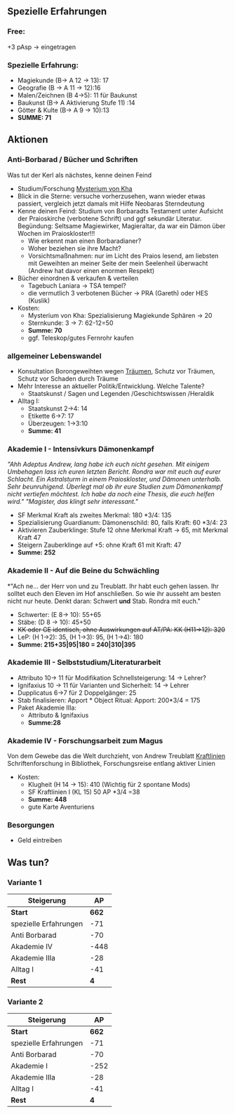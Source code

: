 ## Spezielle Erfahrungen
### Free:
+3 pAsp -> eingetragen
### Spezielle Erfahrung:
* Magiekunde (B-> A 12 -> 13): 17
* Geografie (B -> A 11 -> 12):16
* Malen/Zeichnen (B  4->5): 11 für Baukunst
* Baukunst (B-> A Aktivierung Stufe 11) :14
* Götter & Kulte (B-> A 9 -> 10):13 
* **SUMME: 71**

## Aktionen

### Anti-Borbarad / Bücher und Schriften 
Was tut der Kerl als nächstes, kenne deinen Feind
* Studium/Forschung [Mysterium von Kha](lore#Mysterium%20von%20Kha)
* Blick in die Sterne: versuche vorherzusehen, wann wieder etwas passiert, vergleich jetzt damals mit Hilfe Neobaras Sterndeutung
* Kenne deinen Feind: Studium von Borbaradts Testament unter Aufsicht der Praioskirche (verbotene Schrift) und ggf sekundär Literatur. Begündung: Seltsame Magiewirker, Magieraltar, da war ein Dämon über Wochen im Praioskloster!!!
	* Wie erkennt man einen Borbaradianer?
	* Woher beziehen sie ihre Macht?
	* Vorsichtsmaßnahmen: nur im Licht des Praios lesend, am liebsten mit Geweihten an meiner Seite der mein Seelenheil überwacht (Andrew hat davor einen enormen Respekt)
* Bücher einordnen & verkaufen & verteilen 
	* Tagebuch Laniara -> TSA tempel?
	* die vermutlich 3 verbotenen Bücher -> PRA (Gareth) oder HES (Kuslik)
* Kosten:
	* Mysterium von Kha: Spezialisierung Magiekunde Sphären -> 20
	* Sternkunde: 3 -> 7: 62-12=50
	* **Summe: 70**
	* ggf. Teleskop/gutes Fernrohr kaufen

### allgemeiner Lebenswandel
* Konsultation Borongeweihten wegen [Träumen](Notizen/Träume.md), Schutz vor Träumen, Schutz vor Schaden durch Träume
* Mehr Interesse an aktueller Politik/Entwicklung. Welche Talente?
	* Staatskunst / Sagen und Legenden /Geschichtswissen /Heraldik
* Alltag I:
	* Staatskunst 2->4: 14
	* Etikette 6->7: 17
	* Überzeugen: 1->3:10
	* **Summe: 41**
### Akademie I - Intensivkurs Dämonenkampf
*"Ahh Adeptus Andrew, lang habe ich euch nicht gesehen. Mit einigem Umbehagen lass ich euren letzten Bericht. Rondra war mit euch auf eurer Schlacht. Ein Astralsturm in einem Praioskloster, und Dämonen unterhalb. Sehr beunruhigend. Überlegt mal ob ihr eure Studien zum Dämonenkampf nicht vertiefen möchtest. Ich habe da noch eine Thesis, die euch helfen wird."* 
*"Magister, das klingt sehr interessant."*
* SF Merkmal Kraft als zweites Merkmal: 180 \*3/4: 135
* Spezialisierung Guardianum: Dämonenschild: 80, falls Kraft: 60 \*3/4: 23
* Aktivieren Zauberklinge: Stufe 12 ohne Merkmal Kraft -> 65, mit Merkmal Kraft 47
* Steigern Zauberklinge auf +5: ohne Kraft 61 mit Kraft: 47
* **Summe: 252**
### Akademie II - Auf die Beine du Schwächling
*"Ach ne... der Herr von und zu Treublatt. Ihr habt euch gehen lassen. Ihr solltet euch den Eleven im Hof anschließen. So wie ihr ausseht am besten nicht nur heute. Denkt daran: Schwert **und** Stab. Rondra mit euch."
 * Schwerter: (E 8-> 10): 55+65
* Stäbe: (D 8 -> 10): 45+50
* ~~KK oder GE identisch, ohne Auswirkungen auf AT/PA: KK (H11->12): 320~~
* LeP: (H 1->2): 35, (H 1->3): 95, (H 1->4): 180
* **Summe: 215+35|95|180 = 240|310|395**
### Akademie III - Selbststudium/Literaturarbeit
* Attributo 10-> 11 für Modifikation Schnellsteigerung: 14 -> Lehrer?
* Ignifaxius 10 -> 11 für Varianten und Sicherheit: 14 -> Lehrer
* Dupplicatus 6->7 für 2 Doppelgänger: 25
* Stab finalisieren: Apport
		* Object Ritual: Apport: 200\*3/4 = 175
* Paket Akademie IIIa:
	* Attributo & Ignifaxius
	* **Summe:28**

### Akademie IV - Forschungsarbeit zum Magus
Von dem Gewebe das die Welt durchzieht, von Andrew Treublatt [Kraftlinien](Notizen/Kraftlinien.md) 
Schriftenforschung in Bibliothek, Forschungsreise entlang aktiver Linien
* Kosten: 
	* Klugheit (H 14 -> 15): 410 (Wichtig für 2 spontane Mods)
	* SF Kraftlinien I (KL 15) 50 AP \*3/4 =38
	* **Summe: 448**
	* gute Karte Aventuriens 

### Besorgungen
* Geld eintreiben

## Was tun?
### Variante 1

| Steigerung            | AP      |
| --------------------- | ------- |
| **Start**             | **662** |
| spezielle Erfahrungen | -71     |
| Anti Borbarad         | -70     |
| Akademie IV           | -448    |
| Akademie IIIa         | -28     |
| Alltag I              | -41     |
| **Rest**              | **4**   |
### Variante 2
| Steigerung            | AP      |
| --------------------- | ------- |
| **Start**             | **662** |
| spezielle Erfahrungen | -71     |
| Anti Borbarad         | -70     |
| Akademie I            | -252    |
| Akademie IIIa         | -28     |
| Alltag I              | -41     |
| **Rest**              | **4**   |

 




